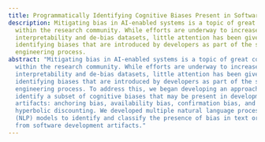 ```yaml
---
title: Programmatically Identifying Cognitive Biases Present in Software Development
description: Mitigating bias in AI-enabled systems is a topic of great concern
  within the research community. While efforts are underway to increase model
  interpretability and de-bias datasets, little attention has been given to
  identifying biases that are introduced by developers as part of the software
  engineering process.
abstract: "Mitigating bias in AI-enabled systems is a topic of great concern
  within the research community. While efforts are underway to increase model
  interpretability and de-bias datasets, little attention has been given to
  identifying biases that are introduced by developers as part of the software
  engineering process. To address this, we began developing an approach to
  identify a subset of cognitive biases that may be present in development
  artifacts: anchoring bias, availability bias, confirmation bias, and
  hyperbolic discounting. We developed multiple natural language processing
  (NLP) models to identify and classify the presence of bias in text originating
  from software development artifacts."
---
```


